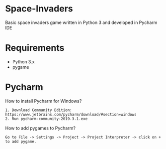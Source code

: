 # Space-Invaders

Basic space invaders game written in Python 3 and developed in Pycharm IDE

# Requirements

  - Python 3.x
  - pygame
# Pycharm
  How to install Pycharm  for Windows? 
	
	
    1. Download Community Edition: https://www.jetbrains.com/pycharm/download/#section=windows
    2. Run pycharm-community-2019.3.1.exe
		
  How to add pygames to Pycharm?
	
	
	Go to File -> Settings -> Project -> Project Interpreter -> click on + to add pygame.
  
